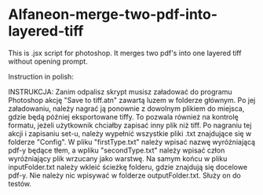 # Alfaneon-merge-two-pdf-into-layered-tiff

This is .jsx script for photoshop. It merges two pdf's into one layered tiff without opening prompt.

Instruction in polish:

INSTRUKCJA: Zanim odpalisz skrypt musisz załadować do programu Photoshop akcję "Save to tiff.atn" zawartą luzem w folderze głównym. Po jej załadowaniu, należy nagrać ją ponownie z dowolnym plikiem do miejsca, gdzie będą później eksportowane tiffy. To pozwala również na kontrolę formatu, jeżeli użytkownik chciałby zapisać inny plik niż tiff. Po nagraniu tej akcji i zapisaniu set-u, należy wypełnić wszystkie pliki .txt znajdujące się w folderze "Config". W pliku "firstType.txt" należy wpisać nazwę wyróżniającą pdf-y będące tłem, a wpliku "secondType.txt" należy wpisać człon wyróżniający plik wrzucany jako warstwę. Na samym końcu w pliku inputFolder.txt należy wkleić ścieżkę folderu, gdzie znajdują się docelowe pdf-y. Nie należy nic wpisywać w folderze outputFolder.txt. Służy on do testów.
